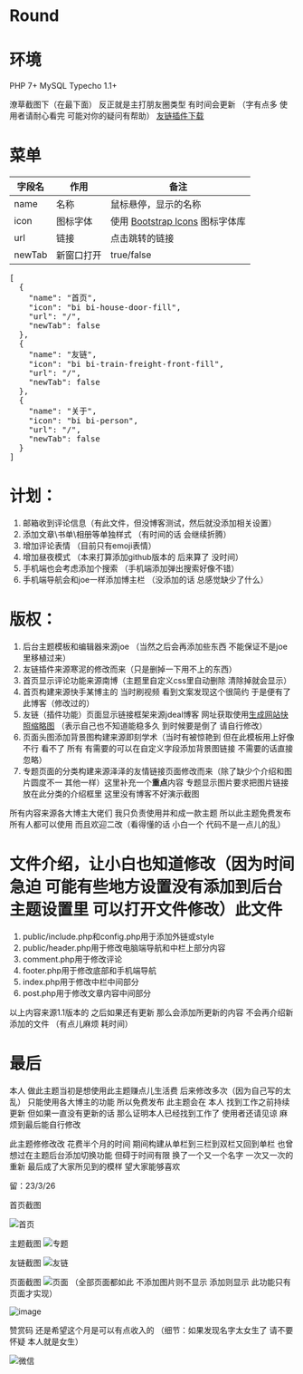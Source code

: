 # Round

# 环境
PHP 7+
MySQL
Typecho 1.1+

潦草截图下（在最下面） 反正就是主打朋友圈类型 有时间会更新 （字有点多 使用者请耐心看完 可能对你的疑问有帮助）
<a href="https://github.com/wanfengba/links">友链插件下载</a>

# 菜单
<table role="table">
<thead>
<tr>
<th>字段名</th>
<th>作用</th>
<th>备注</th>
</tr>
</thead>
<tbody>
<tr>
<td>name</td>
<td>名称</td>
<td>鼠标悬停，显示的名称</td>
</tr>
<tr>
<td>icon</td>
<td>图标字体</td>
<td>使用 <a href="https://icons.getbootstrap.com/" rel="nofollow">Bootstrap Icons</a> 图标字体库</td>
</tr>
<tr>
<td>url</td>
<td>链接</td>
<td>点击跳转的链接</td>
</tr>
<tr>
<td>newTab</td>
<td>新窗口打开</td>
<td>true/false</td>
</tr>
</tbody>
</table>

<pre>[
  {
    <span class="pl-ent">"name"</span>: <span class="pl-s"><span class="pl-pds">"</span>首页<span class="pl-pds">"</span></span>,
    <span class="pl-ent">"icon"</span>: <span class="pl-s"><span class="pl-pds">"</span>bi bi-house-door-fill<span class="pl-pds">"</span></span>,
    <span class="pl-ent">"url"</span>: <span class="pl-s"><span class="pl-pds">"</span>/<span class="pl-pds">"</span></span>,
    <span class="pl-ent">"newTab"</span>: <span class="pl-c1">false</span>
  },
  {
    <span class="pl-ent">"name"</span>: <span class="pl-s"><span class="pl-pds">"</span>友链<span class="pl-pds">"</span></span>,
    <span class="pl-ent">"icon"</span>: <span class="pl-s"><span class="pl-pds">"</span>bi bi-train-freight-front-fill<span class="pl-pds">"</span></span>,
    <span class="pl-ent">"url"</span>: <span class="pl-s"><span class="pl-pds">"</span>/<span class="pl-pds">"</span></span>,
    <span class="pl-ent">"newTab"</span>: <span class="pl-c1">false</span>
  },
  {
    <span class="pl-ent">"name"</span>: <span class="pl-s"><span class="pl-pds">"</span>关于<span class="pl-pds">"</span></span>,
    <span class="pl-ent">"icon"</span>: <span class="pl-s"><span class="pl-pds">"</span>bi bi-person<span class="pl-pds">"</span></span>,
    <span class="pl-ent">"url"</span>: <span class="pl-s"><span class="pl-pds">"</span>/<span class="pl-pds">"</span></span>,
    <span class="pl-ent">"newTab"</span>: <span class="pl-c1">false</span>
  }
]</pre>

# 计划：
1. 邮箱收到评论信息（有此文件，但没博客测试，然后就没添加相关设置）
2. 添加文章\书单\相册等单独样式 （有时间的话 会继续折腾）
3. 增加评论表情 （目前只有emoji表情）
4. 增加昼夜模式 （本来打算添加github版本的 后来算了 没时间）
5. 手机端也会考虑添加个搜索 （手机端添加弹出搜索好像不错）
6. 手机端导航会和joe一样添加博主栏 （没添加的话 总感觉缺少了什么）

# 版权：
1. 后台主题模板和编辑器来源joe （当然之后会再添加些东西 不能保证不是joe里移植过来）
2. 友链插件来源寒泥的修改而来（只是删掉一下用不上的东西）
3. 首页显示评论功能来源南博（主题里自定义css里自动删除 清除掉就会显示）
4. 首页构建来源快手某博主的 当时刷视频 看到文案发现这个很简约 于是便有了此博客（修改过的）
5. 友链（插件功能）页面显示链接框架来源jdeal博客 网址获取使用<a href="https://www.jdeal.cn/322.html">生成网站快照缩略图</a> （表示自己也不知道能稳多久 到时候要是倒了 请自行修改）
6. 页面头图添加背景图构建来源即刻学术（当时有被惊艳到 但在此模板用上好像不行 看不了 所有 有需要的可以在自定义字段添加背景图链接 不需要的话直接忽略）
7. 专题页面的分类构建来源泽泽的友情链接页面修改而来（除了缺少个介绍和图片圆度不一 其他一样）这里补充一个<b>重点</b>内容 专题显示图片要求把图片链接放在此分类的介绍框里 这里没有博客不好演示截图

所有内容来源各大博主大佬们 我只负责使用并和成一款主题 所以此主题免费发布 所有人都可以使用 而且欢迎二改（看得懂的话 小白一个 代码不是一点儿的乱）

# 文件介绍，让小白也知道修改（因为时间急迫 可能有些地方设置没有添加到后台主题设置里 可以打开文件修改）此文件
1. public/include.php和config.php用于添加外链或style
2. public/header.php用于修改电脑端导航和中栏上部分内容
3. comment.php用于修改评论
4. footer.php用于修改底部和手机端导航
5. index.php用于修改中栏中间部分
6. post.php用于修改文章内容中间部分

以上内容来源1.1版本的 之后如果还有更新 那么会添加所更新的内容 不会再介绍新添加的文件 （有点儿麻烦 耗时间）

# 最后
本人 做此主题当初是想使用此主题赚点儿生活费 后来修改多次（因为自己写的太乱） 只能使用各大博主的功能 所以免费发布 此主题会在 本人 找到工作之前持续更新 但如果一直没有更新的话 那么证明本人已经找到工作了 使用者还请见谅 麻烦到最后能自行修改 

此主题修修改改 花费半个月的时间 期间构建从单栏到三栏到双栏又回到单栏 也曾想过在主题后台添加切换功能 但碍于时间有限 换了一个又一个名字 一次又一次的重新 最后成了大家所见到的模样 望大家能够喜欢

留：23/3/26 

首页截图

![首页](https://user-images.githubusercontent.com/83448377/227761538-10935d05-65ba-4722-8e0d-bcb7e305110a.jpg)

主题截图
![专题](https://user-images.githubusercontent.com/83448377/227761591-fdb37af7-9107-4c2f-87ae-17952e3fbf24.jpg)

友链截图
![友链](https://user-images.githubusercontent.com/83448377/227761602-21ee18a8-240d-40bd-b803-ce1297ecae1e.jpg)

页面截图
![页面](https://user-images.githubusercontent.com/83448377/227761619-62a36807-3aab-4635-939e-dcab58b79ab4.jpg)
（全部页面都如此 不添加图片则不显示 添加则显示 此功能只有页面才实现）

![image](https://user-images.githubusercontent.com/83448377/227759795-092d8399-f661-4151-8b09-2abd928e1d8d.png)

赞赏码 还是希望这个月是可以有点收入的 （细节：如果发现名字太女生了 请不要怀疑 本人就是女生）

![微信](https://user-images.githubusercontent.com/83448377/227762143-8c2bd57a-f08c-4526-88f3-f68de62555ea.jpg)



